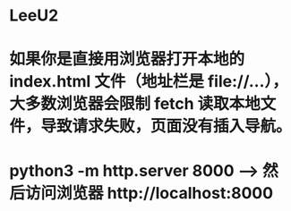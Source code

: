 # LeeU2
# 如果你是直接用浏览器打开本地的 index.html 文件（地址栏是 file://...），大多数浏览器会限制 fetch 读取本地文件，导致请求失败，页面没有插入导航。
# python3 -m http.server 8000  -->  然后访问浏览器 http://localhost:8000
